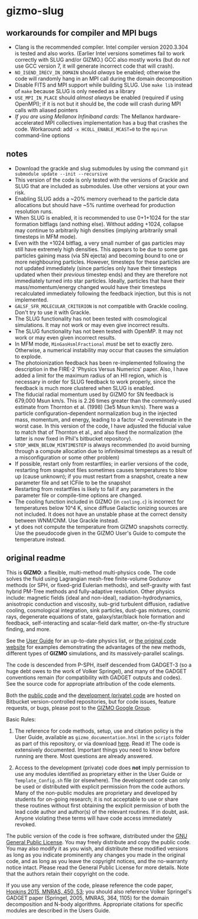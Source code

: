 # gizmo-slug

## workarounds for compiler and MPI bugs
* Clang is the recommended compiler. Intel compiler version 2020.3.304 is tested and also works. (Earlier Intel versions sometimes fail to work correctly with SLUG and/or GIZMO.) GCC also mostly works (but do *not* use GCC version 7, it will generate incorrect code that will crash).
* `NO_ISEND_IRECV_IN_DOMAIN` should *always* be enabled; otherwise the code will randomly hang in an MPI call during the domain decomposition
* Disable FITS and MPI support while building SLUG. Use `make lib` instead of `make` because SLUG is only needed as a library
* `USE_MPI_IN_PLACE` should *almost always* be enabled (required if using OpenMPI); if it is not but it should be, the code will crash during MPI calls with aliased pointers
* *If you are using Mellanox Infiniband cards:* The Mellanox hardware-accelerated MPI collectives implementation has a bug that crashes the code. Workaround: add `-x HCOLL_ENABLE_MCAST=0` to the `mpirun` command-line options

## notes
* Download the grackle and slug submodules by using the command `git submodule update --init --recursive`
* This version of the code is only tested with the versions of Grackle and SLUG that are included as submodules. Use other versions at your own risk.
* Enabling SLUG adds a ~20% memory overhead to the particle data allocations but should have ~5% runtime overhead for production resolution runs.
* When SLUG is enabled, it is recommended to use 0+1+1024 for the star formation bitflags (and nothing else). Without adding +1024, collapse may continue to arbitrarily high densities (implying arbitrarily small timesteps in MFM mode).
* Even with the +1024 bitflag, a very small number of gas particles may still have extremely high densities. This appears to be due to some gas particles gaining mass (via SN ejecta) and becoming bound to one or more neighbouring particles. However, timesteps for these particles are not updated immediately (since particles only have their timesteps updated when their *previous* timestep ends) and they are therefore not immediately turned into star particles. Ideally, particles that have their mass/momentum/energy changed would have their timesteps recalculated immediately following the feedback injection, but this is not implemented.
* `GALSF_SFR_MOLECULAR_CRITERION` is not compatible with Grackle cooling. Don't try to use it with Grackle.
* The SLUG functionality has not been tested with cosmological simulations. It may not work or may even give incorrect results.
* The SLUG functionality has not been tested with OpenMP. It may not work or may even given incorrect results.
* In MFM mode, `MinGasHsmlFractional` *must* be set to exactly zero. Otherwise, a numerical instability may occur that causes the simulation to explode.
* The photoionization feedback has been re-implemented following the description in the FIRE-2 'Physics Versus Numerics' paper. Also, I have added a limit for the maximum radius of an HII region, which is necessary in order for SLUG feedback to work properly, since the feedback is much more clustered when SLUG is enabled.
* The fiducial radial momentum used by GIZMO for SN feedback is 679,000 Msun km/s. This is 2.26 times greater than the commonly-used estimate from Thornton et al. (1998) (3e5 Msun km/s). There was a particle configuration-dependent normalization bug in the injected mass, momentum, and energy, leading to a factor ~2 overestimate in the worst case. In this version of the code, I have adjusted the fiducial value to match that of Thornton et al., and also fixed the normalization (the latter is now fixed in Phil's bitbucket repository).
* `STOP_WHEN_BELOW_MINTIMESTEP` is always recommended (to avoid burning through a compute allocation due to infinitesimal timesteps as a result of a misconfiguration or some other problem)
* If possible, restart only from restartfiles; in earlier versions of the code, restarting from snapshot files sometimes causes temperatures to blow up (cause unknown); if you must restart from a snapshot, create a new parameter file and set ICFile to be the snapshot
* Restarting from restartfiles is likely to fail if any parameters in the parameter file or compile-time options are changed.
* The cooling function included in GIZMO (in `cooling.c`) is incorrect for temperatures below 10^4 K, since diffuse Galactic ionizing sources are not included. It does not have an unstable phase at the correct density between WNM/CNM. Use Grackle instead.
* yt does not compute the temperature from GIZMO snapshots correctly. Use the pseudocode given in the GIZMO User's Guide to compute the temperature instead.

## original readme
This is **GIZMO**: a flexible, multi-method multi-physics code. The code solves the fluid using Lagrangian mesh-free finite-volume Godunov methods (or SPH, or fixed-grid Eulerian methods), and self-gravity with fast hybrid PM-Tree methods and fully-adaptive resolution. Other physics include: magnetic fields (ideal and non-ideal), radiation-hydrodynamics, anisotropic conduction and viscosity, sub-grid turbulent diffusion, radiative cooling, cosmological integration, sink particles, dust-gas mixtures, cosmic rays, degenerate equations of state, galaxy/star/black hole formation and feedback, self-interacting and scalar-field dark matter, on-the-fly structure finding, and more. 

See the [User Guide](http://www.tapir.caltech.edu/~phopkins/Site/GIZMO_files/gizmo_documentation.html) for an up-to-date physics list, or [the original code website](http://www.tapir.caltech.edu/~phopkins/Site/GIZMO.html) for examples demonstrating the advantages of the new methods, different types of **GIZMO** simulations, and its massively-parallel scalings.

The code is descended from P-SPH, itself descended from GADGET-3 (so a huge debt owes to the work of Volker Springel), and many of the GADGET conventions remain (for compatibility with GADGET outputs and codes). See the source code for appropriate attribution of the code elements. 

Both the [public code](https://bitbucket.org/phopkins/gizmo-public) and the [development (private) code](https://bitbucket.org/phopkins/gizmo) are hosted on Bitbucket version-controlled repositories, but for code issues, feature requests, or bugs, please post to the [GIZMO Google Group](https://groups.google.com/d/forum/gizmo-code).

Basic Rules: 

1. The reference for code methods, setup, use and citation policy is the User Guide, available as `gizmo_documentation.html` in the `scripts` folder as part of this repository, or via download [here](http://www.tapir.caltech.edu/~phopkins/Site/GIZMO_files/gizmo_documentation.html). Read it! The code is extensively documented. Important things you need to know before running are there. Most questions are already answered.  

2. Access to the development (private) code does **not** imply permission to use any modules identified as proprietary either in the User Guide or `Template_Config.sh` file (or elsewhere). The development code can only be used or distributed with explicit permission from the code authors. Many of the non-public modules are proprietary and developed by students for on-going research; it is not acceptable to use or share these routines without first obtaining the explicit permission of both the lead code author and author(s) of the relevant routines. If in doubt, ask. Anyone violating these terms will have code access immediately revoked.

The public version of the code is free software, distributed under the [GNU General Public License](http://www.gnu.org/copyleft/gpl.html). You may freely distribute and copy the public code. You may also modify it as you wish, and distribute these modified versions as long as you indicate prominently any changes you made in the original code, and as long as you leave the copyright notices, and the no-warranty notice intact. Please read the General Public License for more details. Note that the authors retain their copyright on the code. 

If you use any version of the code, please reference the code paper, [Hopkins 2015, MNRAS, 450, 53](http://arxiv.org/abs/1409.7395); you should also reference Volker Springel's GADGET paper (Springel, 2005, MNRAS, 364, 1105) for the domain decomposition and N-body algorithms. Appropriate citations for specific modules are described in the Users Guide.
